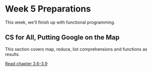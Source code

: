 # Week 5 Preparations

This week, we'll finish up with functional programming.

## CS for All, Putting Google on the Map

This section covers map, reduce, list comprehensions and functions as results.

[Read chapter 3.6-3.9](https://www.cs.hmc.edu/csforall/FunctionalProgrammingDeux/functionalprogrammingdeux.html#putting-google-on-the-map)

